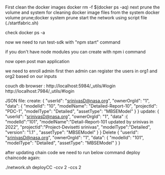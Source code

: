 First clean the docker images 
docker rm -f $(docker ps -aq)
next prune the volume and system for cleaning docker image files from the system
docker volume prune;docker system prune 
start the network using script file (./startfabric.sh)

check docker ps -a

now we need to run test-sdk with "npm start" command

if you don't have node modules you can create with npm i command

now open post man application

we need to enroll admin first
then admin can register the users in org1 and org2 based on our inputs

couch db browser :
http://localhost:5984/_utils/#login
http://localhost:7984/_utils/#login

JSON file:
create:
{
    "userId": "srinivasD@nasa.org",
    "ownerOrgId": "1",
    "data": {
        "modelId": "10",
        "modelName": "Detailed-Report-10",
        "projectId": "PDC-1",
        "modelType": "Detailed",
        "assetType": "MBSEModel"
    }
}
update:
{
  "userId": "srinivasD@nasa.org",
  "ownerOrgId": "1",
  "data" :{
	"modelId":"101",
	"modelName":"Detail-Report-101 updated by srinivas in 2022",
	"projectId":"Project-Devisetti srinivas",
	"modelType":"Detailed",
    "version": "1.1" ,
     "assetType": "MBSEModel"
  }
}
Delete
{
    "userId": "srinivasD@nasa.org",
    "ownerOrgId": "1",
    "data": {
        "modelId": "101",
        "modelType": "Detailed",
         "assetType": "MBSEModel"
    }
}

after updating chain code we need to run below command
deploy chaincode again:

./network.sh deployCC -ccv 2 -ccs 2


